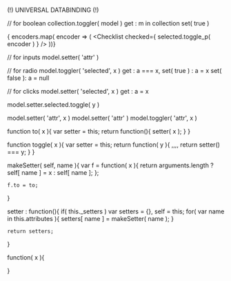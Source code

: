 (!) UNIVERSAL DATABINDING (!)



// for boolean
collection.toggler( model )
    get : m in collection
    set( true )

{ encoders.map( encoder => (
    <Checklist checked={ selected.toggle_p( encoder ) } />
))}

// for inputs
model.setter( 'attr' )

// for radio
model.toggler( 'selected', x )
    get : a === x,
    set( true ) : a = x
    set( false ): a = null

// for clicks
model.setter( 'selected', x )
        get : a = x

model.setter.selected.toggle( y )


model.setter( 'attr', x )
model.setter( 'attr' )
model.toggler( 'attr', x )


function to( x ){
    var setter = this;
    return function(){ setter( x ); }
}

function toggle( x ){
    var setter = this;
    return function( y ){
        ,,,,
        return setter() === y;
    }
}

makeSetter( self, name ){
    var f = function( x ){
        return arguments.length ? self[ name ] = x : self[ name ];
    };

    f.to = to;
}

setter : function(){
    if( this._setters )
    var setters = {}, self = this;
    for( var name in this.attributes ){
        setters[ name ] = makeSetter( name );
    }

    return setters;
}

function( x ){

}
